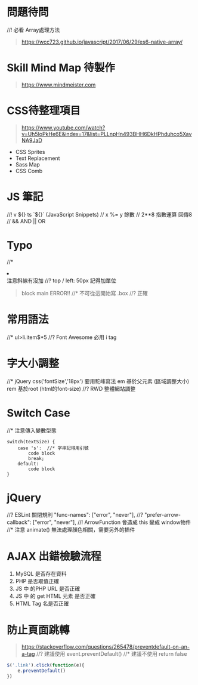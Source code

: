 # 問題待問

//! 必看 Array處理方法
> https://wcc723.github.io/javascript/2017/06/29/es6-native-array/
# Skill Mind Map 待製作
> https://www.mindmeister.com

# CSS待整理項目
> https://www.youtube.com/watch?v=Uh5loPkHe6E&index=17&list=PLLnpHn493BHH6DkHPhduhco5XavNA9JaD
* CSS Sprites
* Text Replacement
* Sass Map
* CSS Comb

# JS 筆記
//! v ${}  ts `${}` (JavaScript Snippets)
// x %= y 餘數 // 2**8 指數運算 回傳8
// && AND || OR

# Typo
//* <li> </li> 注意斜線有沒加
//? top / left: 50px 記得加單位
> block main
> ERROR!! //* 不可從這開始寫
>    .box //? 正確

# 常用語法
//*  ul>li.item$*5
//? Font Awesome 必用 i tag


# 字大小調整
//* jQuery css('fontSize','18px')  要用駝峰寫法
em 基於父元素 (區域調整大小)
rem 基於root (html的font-size) //? RWD 整體網站調整

# Switch Case
//* 注意傳入變數型態
```
switch(textSize) {
    case 's':  //* 字串記得用引號
        code block
        break;
    default:
        code block
}
```

# jQuery
//? ESLint 關閉規則 "func-names": ["error", "never"],
//? "prefer-arrow-callback": ["error", "never"],
//! ArrowFunction 會造成 this 變成 window物件
//* 注意 animate() 無法處理顏色相關，需要另外的插件

# AJAX 出錯檢驗流程
1. MySQL 是否存在資料
2. PHP 是否取值正確
3. JS 中 的PHP URL 是否正確
4. JS 中 的 get HTML 元素 是否正確
5. HTML Tag 名是否正確

# 防止頁面跳轉
> https://stackoverflow.com/questions/265478/preventdefault-on-an-a-tag
//? 建議使用 event.preventDefault()
//* 建議不使用 return false
```js
$('.link').click(function(e){
    e.preventDefault()
})
```